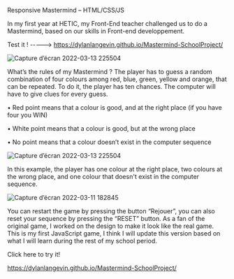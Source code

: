 Responsive Mastermind – HTML/CSS/JS

In my first year at HETIC, my Front-End teacher challenged us to do a Mastermind, based on our skills in Front-end developpement.

Test it ! -----> https://dylanlangevin.github.io/Mastermind-SchoolProject/

![Capture d’écran 2022-03-13 225504](https://user-images.githubusercontent.com/77147936/158080959-bb2806f2-e3ea-40b8-8c77-ba5744edbc0d.png)








What’s the rules of my Mastermind ?
The player has to guess a random combination of four colours among red, blue, green, yellow and orange, that can be repeated. To do it, the player has ten chances. The computer will have to give clues for every guess.


•	Red point means that a colour is good, and at the right place (if you have four you WIN)


•	White point means that a colour is good, but at the wrong place


•	No point means that a colour doesn’t exist in the computer sequence




![Capture d’écran 2022-03-13 225504](https://user-images.githubusercontent.com/77147936/158080967-83f23862-ec7c-42f1-a98a-42aa968c91a8.png)





In this example, the player has one colour at the right place, two colours at the wrong place, and one colour that doesn't exist in the computer sequence.


![Capture d’écran 2022-03-11 182845](https://user-images.githubusercontent.com/77147936/158080974-f756834a-7ef9-4568-b0d4-63e3d920dea6.png)








You can restart the game by pressing the button “Rejouer”, you can also reset your sequence by pressing the “RESET” button. 
As a fan of the original game, I worked on the design to make it look like the real game. This is my first JavaScript game, I think I will update this version based on what I will learn during the rest of my school period.


Click here to try it!


https://dylanlangevin.github.io/Mastermind-SchoolProject/

